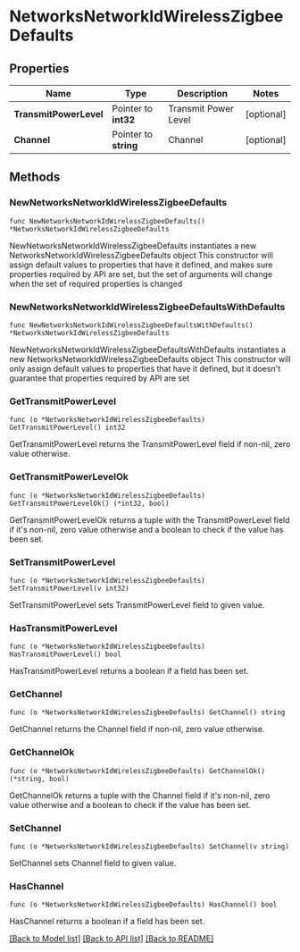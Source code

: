 # NetworksNetworkIdWirelessZigbeeDefaults

## Properties

Name | Type | Description | Notes
------------ | ------------- | ------------- | -------------
**TransmitPowerLevel** | Pointer to **int32** | Transmit Power Level | [optional] 
**Channel** | Pointer to **string** | Channel | [optional] 

## Methods

### NewNetworksNetworkIdWirelessZigbeeDefaults

`func NewNetworksNetworkIdWirelessZigbeeDefaults() *NetworksNetworkIdWirelessZigbeeDefaults`

NewNetworksNetworkIdWirelessZigbeeDefaults instantiates a new NetworksNetworkIdWirelessZigbeeDefaults object
This constructor will assign default values to properties that have it defined,
and makes sure properties required by API are set, but the set of arguments
will change when the set of required properties is changed

### NewNetworksNetworkIdWirelessZigbeeDefaultsWithDefaults

`func NewNetworksNetworkIdWirelessZigbeeDefaultsWithDefaults() *NetworksNetworkIdWirelessZigbeeDefaults`

NewNetworksNetworkIdWirelessZigbeeDefaultsWithDefaults instantiates a new NetworksNetworkIdWirelessZigbeeDefaults object
This constructor will only assign default values to properties that have it defined,
but it doesn't guarantee that properties required by API are set

### GetTransmitPowerLevel

`func (o *NetworksNetworkIdWirelessZigbeeDefaults) GetTransmitPowerLevel() int32`

GetTransmitPowerLevel returns the TransmitPowerLevel field if non-nil, zero value otherwise.

### GetTransmitPowerLevelOk

`func (o *NetworksNetworkIdWirelessZigbeeDefaults) GetTransmitPowerLevelOk() (*int32, bool)`

GetTransmitPowerLevelOk returns a tuple with the TransmitPowerLevel field if it's non-nil, zero value otherwise
and a boolean to check if the value has been set.

### SetTransmitPowerLevel

`func (o *NetworksNetworkIdWirelessZigbeeDefaults) SetTransmitPowerLevel(v int32)`

SetTransmitPowerLevel sets TransmitPowerLevel field to given value.

### HasTransmitPowerLevel

`func (o *NetworksNetworkIdWirelessZigbeeDefaults) HasTransmitPowerLevel() bool`

HasTransmitPowerLevel returns a boolean if a field has been set.

### GetChannel

`func (o *NetworksNetworkIdWirelessZigbeeDefaults) GetChannel() string`

GetChannel returns the Channel field if non-nil, zero value otherwise.

### GetChannelOk

`func (o *NetworksNetworkIdWirelessZigbeeDefaults) GetChannelOk() (*string, bool)`

GetChannelOk returns a tuple with the Channel field if it's non-nil, zero value otherwise
and a boolean to check if the value has been set.

### SetChannel

`func (o *NetworksNetworkIdWirelessZigbeeDefaults) SetChannel(v string)`

SetChannel sets Channel field to given value.

### HasChannel

`func (o *NetworksNetworkIdWirelessZigbeeDefaults) HasChannel() bool`

HasChannel returns a boolean if a field has been set.


[[Back to Model list]](../README.md#documentation-for-models) [[Back to API list]](../README.md#documentation-for-api-endpoints) [[Back to README]](../README.md)


